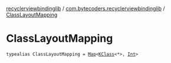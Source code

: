[recyclerviewbindinglib](../index.md) / [com.bytecoders.recyclerviewbindinglib](index.md) / [ClassLayoutMapping](./-class-layout-mapping.md)

# ClassLayoutMapping

`typealias ClassLayoutMapping = `[`Map`](https://kotlinlang.org/api/latest/jvm/stdlib/kotlin.collections/-map/index.html)`<`[`KClass`](https://kotlinlang.org/api/latest/jvm/stdlib/kotlin.reflect/-k-class/index.html)`<*>, `[`Int`](https://kotlinlang.org/api/latest/jvm/stdlib/kotlin/-int/index.html)`>`